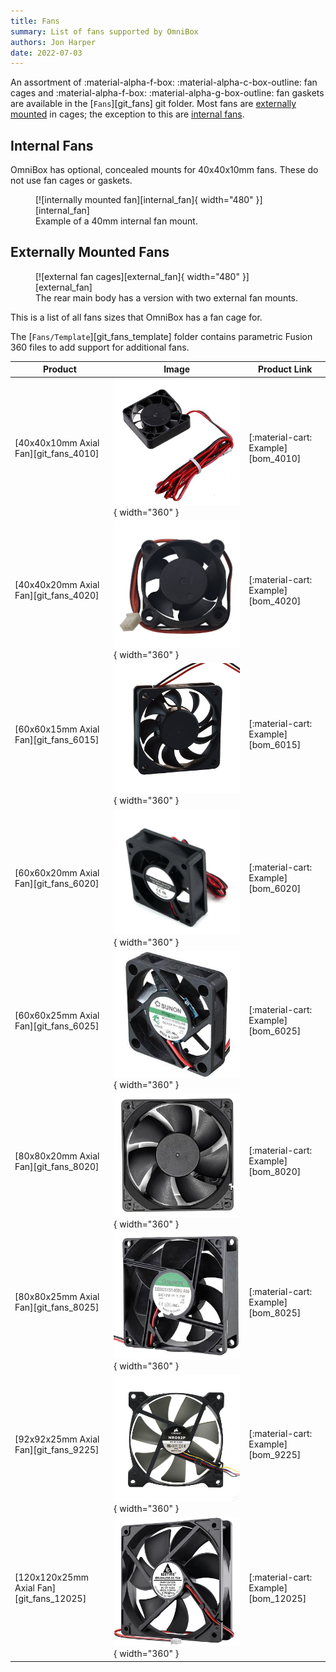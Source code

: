 ```yaml
---
title: Fans
summary: List of fans supported by OmniBox
authors: Jon Harper
date: 2022-07-03
---
```


An assortment of :material-alpha-f-box: :material-alpha-c-box-outline: fan cages and :material-alpha-f-box: :material-alpha-g-box-outline: fan gaskets are available in the [`Fans`][git_fans] git folder. Most fans are [externally mounted](#externally-mounted-fans) in cages; the exception to this are [internal fans](#internal-fans).

## Internal Fans

OmniBox has optional, concealed mounts for 40x40x10mm fans. These do not use fan cages or gaskets.

<figure markdown>
  [![internally mounted fan][internal_fan]{ width="480" }][internal_fan]  
  <figcaption>Example of a 40mm internal fan mount.</figcaption>
</figure>

## Externally Mounted Fans

<figure markdown>
  [![external fan cages][external_fan]{ width="480" }][external_fan]
  <figcaption>The rear main body has a version with two external fan mounts.</figcaption>
</figure>

This is a list of all fans sizes that OmniBox has a fan cage for.

The [`Fans/Template`][git_fans_template] folder contains parametric Fusion 360 files to add support for additional fans.

| Product                                   | Image                                         | Product Link                        |
|-------------------------------------------|-----------------------------------------------|-------------------------------------|
| [40x40x10mm Axial Fan][git_fans_4010]     | ![4010 axial fan][img_4010]{ width="360" }    | [:material-cart: Example][bom_4010] |
| [40x40x20mm Axial Fan][git_fans_4020]     | ![4020 axial fan][img_4020]{ width="360" }    | [:material-cart: Example][bom_4020] |
| [60x60x15mm Axial Fan][git_fans_6015]     | ![6015 axial fan][img_6015]{ width="360" }    | [:material-cart: Example][bom_6015] |
| [60x60x20mm Axial Fan][git_fans_6020]     | ![6020 axial fan][img_6020]{ width="360" }    | [:material-cart: Example][bom_6020] |
| [60x60x25mm Axial Fan][git_fans_6025]     | ![6025 axial fan][img_6025]{ width="360" }    | [:material-cart: Example][bom_6025] |
| [80x80x20mm Axial Fan][git_fans_8020]     | ![8020 axial fan][img_8020]{ width="360" }    | [:material-cart: Example][bom_8020] |
| [80x80x25mm Axial Fan][git_fans_8025]     | ![8025 axial fan][img_8025]{ width="360" }    | [:material-cart: Example][bom_8025] |
| [92x92x25mm Axial Fan][git_fans_9225]     | ![92mm axial fan][img_9225]{ width="360" }    | [:material-cart: Example][bom_9225] |
| [120x120x25mm Axial Fan][git_fans_12025]  | ![12025 axial fan][img_12025]{ width="360" }  | [:material-cart: Example][bom_12025] |

[external_fan]: ../img/components/external_fan.png
[internal_fan]: ../img/components/internal_fan.png

[img_4010]: ../img/parts/fan_4010.jpg
[img_4020]: ../img/parts/fan_4020.jpg
[img_6015]: ../img/parts/fan_6015.jpg
[img_6020]: ../img/parts/fan_6020.jpg
[img_6025]: ../img/parts/fan_6025.jpg
[img_8020]: ../img/parts/fan_8020.jpg
[img_8025]: ../img/parts/fan_8025.jpg
[img_9225]: ../img/parts/fan_9225.jpg
[img_12025]: ../img/parts/fan_12025.jpg
